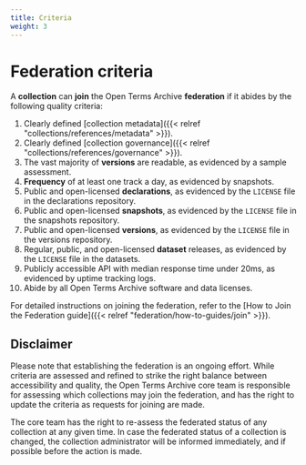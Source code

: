 ```yaml
---
title: Criteria
weight: 3
---
```


# Federation criteria

A **collection** can **join** the Open Terms Archive **federation** if it abides by the following quality criteria:

1. Clearly defined [collection metadata]({{< relref "collections/references/metadata" >}}).
2. Clearly defined [collection governance]({{< relref "collections/references/governance" >}}).
3. The vast majority of **versions** are readable, as evidenced by a sample assessment.
4. **Frequency** of at least one track a day, as evidenced by snapshots.
5. Public and open-licensed **declarations**, as evidenced by the `LICENSE` file in the declarations repository.
6. Public and open-licensed **snapshots**, as evidenced by the `LICENSE` file in the snapshots repository.
7. Public and open-licensed **versions**, as evidenced by the `LICENSE` file in the versions repository.
8. Regular, public, and open-licensed **dataset** releases, as evidenced by the `LICENSE` file in the datasets.
9. Publicly accessible API with median response time under 20ms, as evidenced by uptime tracking logs.
10. Abide by all Open Terms Archive software and data licenses.

For detailed instructions on joining the federation, refer to the [How to Join the Federation guide]({{< relref "federation/how-to-guides/join" >}}).

## Disclaimer

Please note that establishing the federation is an ongoing effort. While criteria are assessed and refined to strike the right balance between accessibility and quality, the Open Terms Archive core team is responsible for assessing which collections may join the federation, and has the right to update the criteria as requests for joining are made.

The core team has the right to re-assess the federated status of any collection at any given time. In case the federated status of a collection is changed, the collection administrator will be informed immediately, and if possible before the action is made.
